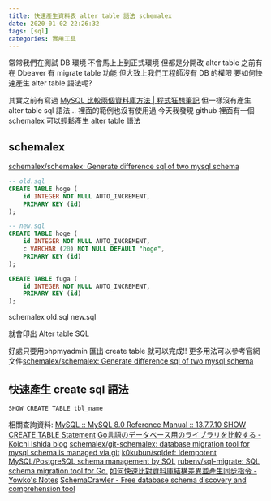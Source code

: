 ```yaml
---
title: 快速產生資料表 alter table 語法 schemalex
date: 2020-01-02 22:26:32
tags: [sql]
categories: 實用工具
---
```


常常我們在測試 DB 環境
不會馬上上到正式環境
但都是分開改 alter table
之前有在 Dbeaver 有 migrate table 功能
但大致上我們工程師沒有 DB 的權限
要如何快速產生 alter table 語法呢?

<!--more-->

其實之前有寫過 [MySQL 比較兩個資料庫方法 | 程式狂想筆記](https://malagege.github.io/blog/2019/09/12/MySQL-%E6%AF%94%E8%BC%83%E5%85%A9%E5%80%8B%E8%B3%87%E6%96%99%E5%BA%AB%E6%96%B9%E6%B3%95/)
但一樣沒有產生 alter table sql 語法...
裡面的範例也沒有使用過
今天我發現 github 裡面有一個 schemalex
可以輕鬆產生 alter table 語法

## schemalex

[schemalex/schemalex: Generate difference sql of two mysql schema](https://github.com/schemalex/schemalex)

```sql
-- old.sql
CREATE TABLE hoge (
    id INTEGER NOT NULL AUTO_INCREMENT,
    PRIMARY KEY (id)
);
```


```sql
-- new.sql
CREATE TABLE hoge (
    id INTEGER NOT NULL AUTO_INCREMENT,
    c VARCHAR (20) NOT NULL DEFAULT "hoge",
    PRIMARY KEY (id)
);

CREATE TABLE fuga (
    id INTEGER NOT NULL AUTO_INCREMENT,
    PRIMARY KEY (id)
);
```

schemalex old.sql new.sql

就會印出 Alter table SQL

好處只要用phpmyadmin 匯出 create table 就可以完成!!
更多用法可以參考官網文件[schemalex/schemalex: Generate difference sql of two mysql schema](https://github.com/schemalex/schemalex)

## 快速產生 create sql 語法

```
SHOW CREATE TABLE tbl_name
```

相關查詢資料:
[MySQL :: MySQL 8.0 Reference Manual :: 13.7.7.10 SHOW CREATE TABLE Statement](https://dev.mysql.com/doc/refman/8.0/en/show-create-table.html)
[Go言語のデータベース用のライブラリを比較する - Koichi Ishida blog](https://wapa5pow.com/compare-golang-database-libraries/#k0kubunsqldef)
[schemalex/git-schemalex: database migration tool for mysql schema is managed via git](https://github.com/schemalex/git-schemalex)
[k0kubun/sqldef: Idempotent MySQL/PostgreSQL schema management by SQL](https://github.com/k0kubun/sqldef)
[rubenv/sql-migrate: SQL schema migration tool for Go.](https://github.com/rubenv/sql-migrate)
[如何快速比對資料庫結構差異並產生同步指令 - Yowko's Notes](https://blog.yowko.com/sql-server-schema-compare/)
[SchemaCrawler - Free database schema discovery and comprehension tool](https://www.schemacrawler.com/)